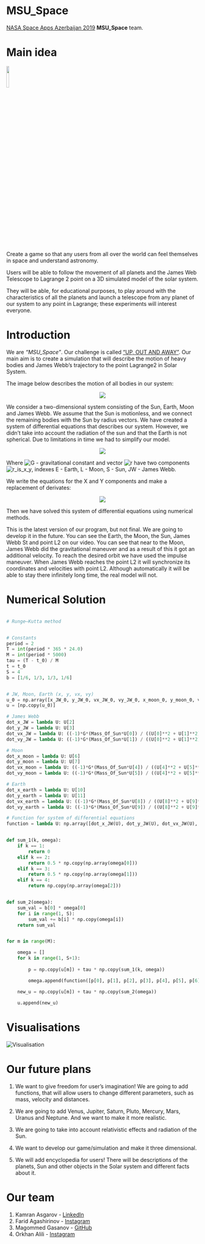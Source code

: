 # MSU_Space

[NASA Space Apps Azerbaijan 2019](https://spaceapps.space.az/) <b>MSU_Space</b> team.

# Main idea

<img src="img/lamp_idea.png" width="12%" height="%12">

Create a game so that any users from all over the world can feel themselves in space and understand astronomy.

Users will be able to follow the movement of all planets and the James Web Telescope to Lagrange 2 point on a 3D simulated model of the solar system.

They will be able, for educational purposes, to play around with the characteristics of all the planets and launch a telescope from any planet of our system to any point in Lagrange; these experiments will interest everyone.


# Introduction

We are <i>“MSU_Space”</i>. Our challenge is called [“UP, OUT AND AWAY”](https://spaceapps.space.az/challenges/stars/and-away). Our main aim is to create a simulation that will describe the motion of heavy bodies and James Webb’s trajectory to the point Lagrange2 in Solar System.

The image below describes the motion of all bodies in our system:

<p align="center">
  <img src="img/physics_model.png">
</p>

We consider a two-dimensional system consisting of the Sun, Earth, Moon and James Webb. We
assume that the Sun is motionless, and we connect the remaining bodies with the Sun by radius vectors.
We have created a system of differential equations that describes our system. However, we didn’t take
into account the radiation of the sun and that the Earth is not spherical. Due to limitations in time we
had to simplify our model.

<p align="center">
  <img src="img/formula_1.png">
</p>



Where ![G](img/G.gif) - gravitational constant and vector ![r](img/r.gif) have two components ![r_is_x_y](img/r_vec.gif), indexes E - Earth, L - Moon, S - Sun, JW - James Webb.

We write the equations for the X and Y components and make a replacement of derivates:

<p align="center">
  <img src="img/formula_2.png">
</p>

Then we have solved this system of differential equations using numerical methods.

This is the latest version of our program, but not final. We are going to develop it in the future. You
can see the Earth, the Moon, the Sun, James Webb St and point L2 on our video. You can see that near
to the Moon, James Webb did the gravitational maneuver and as a result of this it got an additional
velocity. To reach the desired orbit we have used the impulse maneuver. When James Webb reaches the
point L2 it will synchronize its coordinates and velocities with point L2. Although automatically it will
be able to stay there infinitely long time, the real model will not.


# Numerical Solution

```python

# Runge–Kutta method


# Constants
period = 2
T = int(period * 365 * 24.0)
M = int(period * 5000)
tau = (T - t_0) / M
t = t_0
S = 4
b = [1/6, 1/3, 1/3, 1/6]


# JW, Moon, Earth (x, y, vx, vy)
u_0 = np.array([x_JW_0, y_JW_0, vx_JW_0, vy_JW_0, x_moon_0, y_moon_0, vx_moon_0, vy_moon_0, x_earth_0, y_earth_0, vx_earth_0, vy_earth_0])
u = [np.copy(u_0)]

# James Webb
dot_x_JW = lambda U: U[2]
dot_y_JW = lambda U: U[3]
dot_vx_JW = lambda U: ((-1)*G*(Mass_Of_Sun*U[0]) / ((U[0]**2 + U[1]**2)**(3/2)) - G*(Mass_Of_Earth*(U[0] - U[8])) / (((U[0] - U[8])**2 + (U[1] - U[9])**2)**(3/2)) - G*(Mass_Of_Moon*(U[0] - U[4])) / (((U[0] - U[4])**2 + (U[1] - U[5])**2)**(3/2))) # vx_JW
dot_vy_JW = lambda U: ((-1)*G*(Mass_Of_Sun*U[1]) / ((U[0]**2 + U[1]**2)**(3/2)) - G*(Mass_Of_Earth*(U[1] - U[9])) / (((U[0] - U[8])**2 + (U[1] - U[9])**2)**(3/2)) - G*(Mass_Of_Moon*(U[1] - U[5])) / (((U[0] - U[4])**2 + (U[1] - U[5])**2)**(3/2))) # vy_JW

# Moon
dot_x_moon = lambda U: U[6]
dot_y_moon = lambda U: U[7]
dot_vx_moon = lambda U: ((-1)*G*(Mass_Of_Sun*U[4]) / ((U[4]**2 + U[5]**2)**(3/2)) + G*(Mass_Of_Earth*(U[8] - U[4])) / (((U[4] - U[8])**2 + (U[5] - U[9])**2)**(3/2)) + G*(Mass_Of_JW*(U[0] - U[4])) / (((U[0] - U[4])**2 + (U[1] - U[5])**2)**(3/2))) # vx_moon
dot_vy_moon = lambda U: ((-1)*G*(Mass_Of_Sun*U[5]) / ((U[4]**2 + U[5]**2)**(3/2)) + G*(Mass_Of_Earth*(U[9] - U[5])) / (((U[4] - U[8])**2 + (U[5] - U[9])**2)**(3/2)) + G*(Mass_Of_JW*(U[1] - U[5])) / (((U[0] - U[4])**2 + (U[1] - U[5])**2)**(3/2))) # vy_moon

# Earth
dot_x_earth = lambda U: U[10]
dot_y_earth = lambda U: U[11]
dot_vx_earth = lambda U: ((-1)*G*(Mass_Of_Sun*U[8]) / ((U[8]**2 + U[9]**2)**(3/2)) - G*(Mass_Of_Moon*(U[8] - U[4])) / (((U[4] - U[8])**2 + (U[5] - U[9])**2)**(3/2)) + G*(Mass_Of_JW*(U[0] - U[8])) / (((U[0] - U[8])**2 + (U[1] - U[9])**2)**(3/2))) # vx_earth
dot_vy_earth = lambda U: ((-1)*G*(Mass_Of_Sun*U[9]) / ((U[8]**2 + U[9]**2)**(3/2)) - G*(Mass_Of_Moon*(U[9] - U[5])) / (((U[4] - U[8])**2 + (U[5] - U[9])**2)**(3/2)) + G*(Mass_Of_JW*(U[1] - U[9])) / (((U[0] - U[8])**2 + (U[1] - U[9])**2)**(3/2))) # vy_earth

# Function for system of differential equations
function = lambda U: np.array([dot_x_JW(U), dot_y_JW(U), dot_vx_JW(U), dot_vy_JW(U), dot_x_moon(U), dot_y_moon(U), dot_vx_moon(U), dot_vy_moon(U), dot_x_earth(U), dot_y_earth(U), dot_vx_earth(U), dot_vy_earth(U)])


def sum_1(k, omega):
    if k == 1:
        return 0
    elif k == 2:
        return 0.5 * np.copy(np.array(omega[0]))
    elif k == 3:
        return 0.5 * np.copy(np.array(omega[1]))
    elif k == 4:
        return np.copy(np.array(omega[2]))


def sum_2(omega):
    sum_val = b[0] * omega[0]
    for i in range(1, S):
        sum_val += b[i] * np.copy(omega[i])
    return sum_val


for m in range(M):

    omega = []
    for k in range(1, S+1):
    
        p = np.copy(u[m]) + tau * np.copy(sum_1(k, omega))

        omega.append(function([p[0], p[1], p[2], p[3], p[4], p[5], p[6], p[7], p[8], p[9], p[10], p[11]]))

    new_u = np.copy(u[m]) + tau * np.copy(sum_2(omega))
    
    u.append(new_u)


```


# Visualisations

![Visualisation](img/visualisation.gif)


# Our future plans

1. We want to give freedom for user’s imagination! We are going to add functions, that will allow users to change different parameters, such as mass, velocity and distances.

2. We are going to add Venus, Jupiter, Saturn, Pluto, Mercury, Mars, Uranus and Neptune. And we want to make it more realistic.

3. We are going to take into account relativistic effects and radiation of the Sun.

4. We want to develop our game/simulation and make it three dimensional.

5. We will add encyclopedia for users! There will be descriptions of the planets, Sun and other objects in the Solar system and different facts about it.

# Our team

1. Kamran Asgarov - [LinkedIn](https://www.linkedin.com/in/tivole/)
2. Farid Agashirinov - [Instagram](https://www.instagram.com/farid_craddy/)
3. Magommed Gasanov - [GitHub](https://github.com/vfvtll)
4. Orkhan Alili - [Instagram](https://www.instagram.com/apollon_galaksias/)